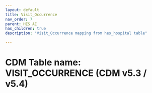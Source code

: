```yaml
---
layout: default
title: Visit_Occurrence
nav_order: 7
parent: HES AE
has_children: true
description: "Visit_Occurrence mapping from hes_hospital table"

---
```



# CDM Table name: VISIT_OCCURRENCE (CDM v5.3 / v5.4)

